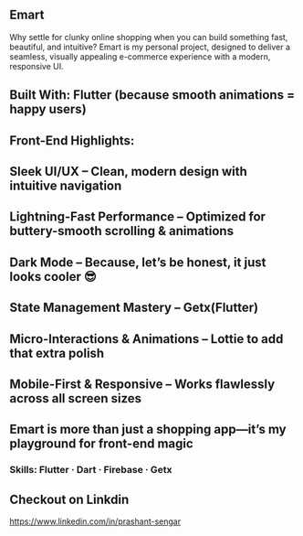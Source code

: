 ## Emart
Why settle for clunky online shopping when you can build something fast, beautiful, and intuitive? Emart is my personal project, designed to deliver a seamless, visually appealing e-commerce experience with a modern, responsive UI.

## Built With: Flutter (because smooth animations = happy users)
## Front-End Highlights:
## Sleek UI/UX – Clean, modern design with intuitive navigation
## Lightning-Fast Performance – Optimized for buttery-smooth scrolling & animations
## Dark Mode – Because, let’s be honest, it just looks cooler 😎
## State Management Mastery – Getx(Flutter)
## Micro-Interactions & Animations – Lottie to add that extra polish
## Mobile-First & Responsive – Works flawlessly across all screen sizes

## Emart is more than just a shopping app—it’s my playground for front-end magic

### Skills: Flutter · Dart · Firebase · Getx

## Checkout on Linkdin
https://www.linkedin.com/in/prashant-sengar
